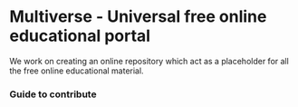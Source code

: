 # Multiverse - Universal free online educational portal

We work on creating an online repository which act as a placeholder for all the free online educational material.

### Guide to contribute

